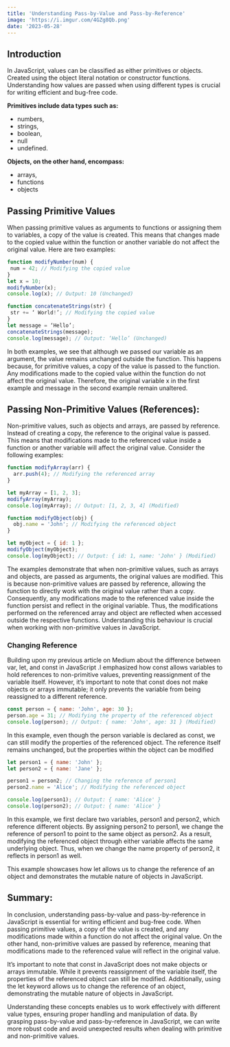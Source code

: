 ```yaml
---
title: 'Understanding Pass-by-Value and Pass-by-Reference'
image: 'https://i.imgur.com/4GZg8Qb.png'
date: '2023-05-28'
---
```


## Introduction
In JavaScript, values can be classified as either primitives or objects. Created using the object literal notation or constructor functions. Understanding how values are passed when using different types is crucial for writing efficient and bug-free code.

**Primitives include data types such as:**
- numbers,
- strings,
- boolean,
- null
- undefined.

**Objects, on the other hand, encompass:**
- arrays,
- functions
- objects
## Passing Primitive Values
When passing primitive values as arguments to functions or assigning them to variables, a copy of the value is created. This means that changes made to the copied value within the function or another variable do not affect the original value. Here are two examples:
```js
function modifyNumber(num) {
 num = 42; // Modifying the copied value
}
let x = 10;
modifyNumber(x);
console.log(x); // Output: 10 (Unchanged)

function concatenateStrings(str) {
 str += ‘ World!’; // Modifying the copied value
}
let message = ‘Hello’;
concatenateStrings(message);
console.log(message); // Output: ‘Hello’ (Unchanged)
```
In both examples, we see that although we passed our variable as an argument, the value remains unchanged outside the function. This happens because, for primitive values, a copy of the value is passed to the function. Any modifications made to the copied value within the function do not affect the original value. Therefore, the original variable x in the first example and message in the second example remain unaltered.
## Passing Non-Primitive Values (References):
Non-primitive values, such as objects and arrays, are passed by reference. Instead of creating a copy, the reference to the original value is passed. This means that modifications made to the referenced value inside a function or another variable will affect the original value. Consider the following examples:
```js
function modifyArray(arr) {
  arr.push(4); // Modifying the referenced array
}

let myArray = [1, 2, 3];
modifyArray(myArray);
console.log(myArray); // Output: [1, 2, 3, 4] (Modified)

function modifyObject(obj) {
  obj.name = 'John'; // Modifying the referenced object
}

let myObject = { id: 1 };
modifyObject(myObject);
console.log(myObject); // Output: { id: 1, name: 'John' } (Modified)
```
The examples demonstrate that when non-primitive values, such as arrays and objects, are passed as arguments, the original values are modified. This is because non-primitive values are passed by reference, allowing the function to directly work with the original value rather than a copy. Consequently, any modifications made to the referenced value inside the function persist and reflect in the original variable. Thus, the modifications performed on the referenced array and object are reflected when accessed outside the respective functions. Understanding this behaviour is crucial when working with non-primitive values in JavaScript.
### Changing Reference
Building upon my previous article on Medium about the difference between var, let, and const in JavaScript .I emphasized how const allows variables to hold references to non-primitive values, preventing reassignment of the variable itself. However, it’s important to note that const does not make objects or arrays immutable; it only prevents the variable from being reassigned to a different reference.
```js
const person = { name: 'John', age: 30 };
person.age = 31; // Modifying the property of the referenced object
console.log(person); // Output: { name: 'John', age: 31 } (Modified)
```
In this example, even though the person variable is declared as const, we can still modify the properties of the referenced object. The reference itself remains unchanged, but the properties within the object can be modified
```js
let person1 = { name: 'John' };
let person2 = { name: 'Jane' };

person1 = person2; // Changing the reference of person1
person2.name = 'Alice'; // Modifying the referenced object

console.log(person1); // Output: { name: 'Alice' }
console.log(person2); // Output: { name: 'Alice' }
```
In this example, we first declare two variables, person1 and person2, which reference different objects. By assigning person2 to person1, we change the reference of person1 to point to the same object as person2. As a result, modifying the referenced object through either variable affects the same underlying object. Thus, when we change the name property of person2, it reflects in person1 as well.

This example showcases how let allows us to change the reference of an object and demonstrates the mutable nature of objects in JavaScript.
## Summary:
In conclusion, understanding pass-by-value and pass-by-reference in JavaScript is essential for writing efficient and bug-free code. When passing primitive values, a copy of the value is created, and any modifications made within a function do not affect the original value. On the other hand, non-primitive values are passed by reference, meaning that modifications made to the referenced value will reflect in the original value.

It’s important to note that const in JavaScript does not make objects or arrays immutable. While it prevents reassignment of the variable itself, the properties of the referenced object can still be modified. Additionally, using the let keyword allows us to change the reference of an object, demonstrating the mutable nature of objects in JavaScript.

Understanding these concepts enables us to work effectively with different value types, ensuring proper handling and manipulation of data. By grasping pass-by-value and pass-by-reference in JavaScript, we can write more robust code and avoid unexpected results when dealing with primitive and non-primitive values.